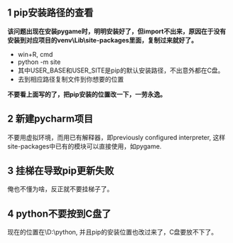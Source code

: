 ## 1 pip安装路径的查看
**该问题出现在安装pygame时，明明安装好了，但import不出来，原因在于没有安装到对应项目的venv\Lib\site-packages里面，复制过来就好了。**
- win+R, cmd
- python -m site
- 其中USER_BASE和USER_SITE是pip的默认安装路径，不出意外都在C盘。
- 去到相应路径复制文件到你想要的位置

**不要看上面写的了，把pip安装的位置改一下，一劳永逸。**
## 2 新建pycharm项目
不要用虚拟环境，而用已有解释器，即previously configured interpreter, 这样site-packages中已有的模块可以直接使用，如pygame.
## 3 挂梯在导致pip更新失败
俺也不懂为啥，反正就不要挂梯子了。
## 4 python不要按到C盘了
现在的位置在\D:\python, 并且pip的安装位置也改过来了，C盘要放不下了。 